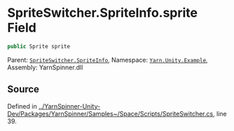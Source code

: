# SpriteSwitcher.SpriteInfo.sprite Field


```csharp
public Sprite sprite
```



<div class="class-metadata">

Parent: [`SpriteSwitcher.SpriteInfo`](/api/csharp/yarn.unity.example/spriteswitcher.spriteinfo.md), Namespace: [`Yarn.Unity.Example`](/api/csharp/yarn.unity.example/README.md), Assembly: YarnSpinner.dll
</div>

## Source
Defined in [../YarnSpinner-Unity-Dev/Packages/YarnSpinner/Samples~/Space/Scripts/SpriteSwitcher.cs](https://github.com/YarnSpinnerTool/YarnSpinner-Unity//blob/develop/Samples~/Space/Scripts/SpriteSwitcher.cs#L39), line 39.
